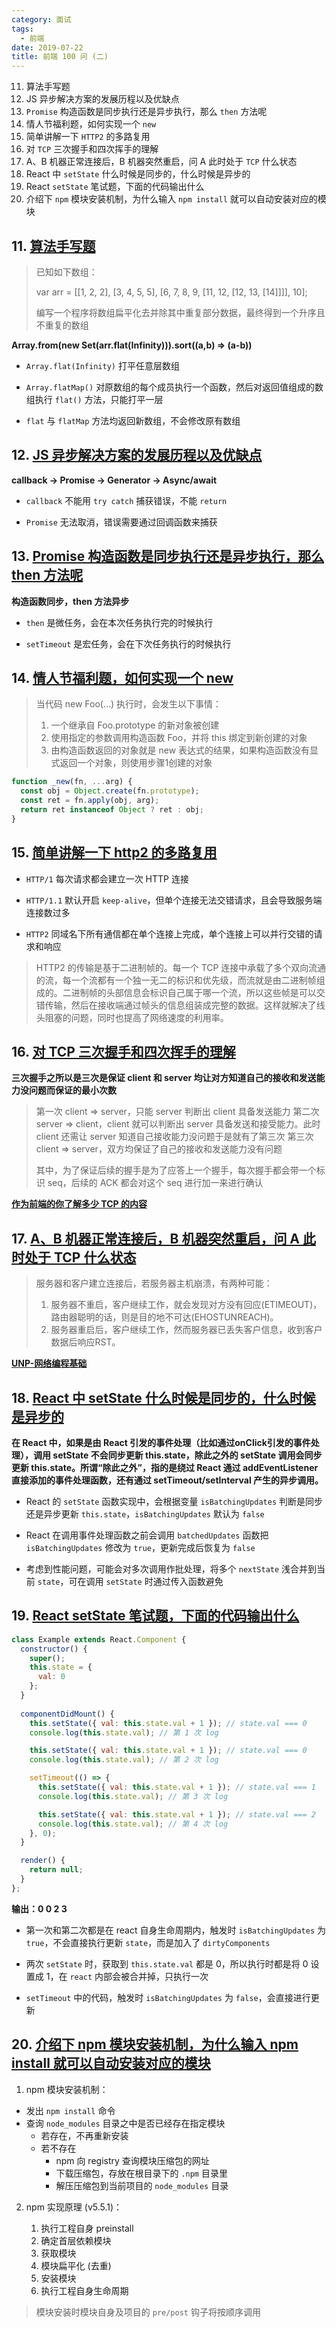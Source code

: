 ```yaml
---
category: 面试
tags:
  - 前端
date: 2019-07-22
title: 前端 100 问 (二)
---
```


11. 算法手写题
12. JS 异步解决方案的发展历程以及优缺点
13. `Promise` 构造函数是同步执行还是异步执行，那么 `then` 方法呢
14. 情人节福利题，如何实现一个 `new`
15. 简单讲解一下 `HTTP2` 的多路复用
16. 对 `TCP` 三次握手和四次挥手的理解
17. A、B 机器正常连接后，B 机器突然重启，问 A 此时处于 `TCP` 什么状态
18. React 中 `setState` 什么时候是同步的，什么时候是异步的
19. React `setState` 笔试题，下面的代码输出什么
20. 介绍下 `npm` 模块安装机制，为什么输入 `npm install` 就可以自动安装对应的模块

<!-- more -->

## 11. [算法手写题](https://github.com/Advanced-Frontend/Daily-Interview-Question/issues/8)

> 已知如下数组：
>
> var arr = [[1, 2, 2], [3, 4, 5, 5], [6, 7, 8, 9, [11, 12, [12, 13, [14]]]], 10];
>
> 编写一个程序将数组扁平化去并除其中重复部分数据，最终得到一个升序且不重复的数组

**Array.from(new Set(arr.flat(Infinity))).sort((a,b) => (a-b))**

* `Array.flat(Infinity)` 打平任意层数组

* `Array.flatMap()` 对原数组的每个成员执行一个函数，然后对返回值组成的数组执行 `flat()` 方法，只能打平一层

* `flat` 与 `flatMap` 方法均返回新数组，不会修改原有数组

## 12. [JS 异步解决方案的发展历程以及优缺点](https://github.com/Advanced-Frontend/Daily-Interview-Question/issues/11)

**callback -> Promise -> Generator -> Async/await**

* `callback` 不能用 `try catch` 捕获错误，不能 `return` 

* `Promise` 无法取消，错误需要通过回调函数来捕获

## 13. [Promise 构造函数是同步执行还是异步执行，那么 then 方法呢](https://github.com/Advanced-Frontend/Daily-Interview-Question/issues/19)

**构造函数同步，then 方法异步**

* `then` 是微任务，会在本次任务执行完的时候执行

* `setTimeout` 是宏任务，会在下次任务执行的时候执行

## 14. [情人节福利题，如何实现一个 new](https://github.com/Advanced-Frontend/Daily-Interview-Question/issues/12)

> 当代码 new Foo(...) 执行时，会发生以下事情：
>
> 1. 一个继承自 Foo.prototype 的新对象被创建
> 2. 使用指定的参数调用构造函数 Foo，并将 this 绑定到新创建的对象
> 3. 由构造函数返回的对象就是 new 表达式的结果，如果构造函数没有显式返回一个对象，则使用步骤1创建的对象

``` js
function _new(fn, ...arg) {
  const obj = Object.create(fn.prototype);
  const ret = fn.apply(obj, arg);
  return ret instanceof Object ? ret : obj;
}
```

## 15. [简单讲解一下 http2 的多路复用](https://github.com/Advanced-Frontend/Daily-Interview-Question/issues/14)

* `HTTP/1` 每次请求都会建立一次 HTTP 连接

* `HTTP/1.1` 默认开启 `keep-alive`，但单个连接无法交错请求，且会导致服务端连接数过多

* `HTTP2` 同域名下所有通信都在单个连接上完成，单个连接上可以并行交错的请求和响应

> HTTP2 的传输是基于二进制帧的。每一个 TCP 连接中承载了多个双向流通的流，每一个流都有一个独一无二的标识和优先级，而流就是由二进制帧组成的。二进制帧的头部信息会标识自己属于哪一个流，所以这些帧是可以交错传输，然后在接收端通过帧头的信息组装成完整的数据。这样就解决了线头阻塞的问题，同时也提高了网络速度的利用率。

## 16. [对 TCP 三次握手和四次挥手的理解](https://github.com/Advanced-Frontend/Daily-Interview-Question/issues/15)

**三次握手之所以是三次是保证 client 和 server 均让对方知道自己的接收和发送能力没问题而保证的最小次数**

> 第一次 client => server，只能 server 判断出 client 具备发送能力
> 第二次 server => client，client 就可以判断出 server 具备发送和接受能力。此时 client 还需让 server 知道自己接收能力没问题于是就有了第三次
> 第三次 client => server，双方均保证了自己的接收和发送能力没有问题
>
> 其中，为了保证后续的握手是为了应答上一个握手，每次握手都会带一个标识 seq，后续的 ACK 都会对这个 seq 进行加一来进行确认

**[作为前端的你了解多少 TCP 的内容](https://juejin.im/post/5c078058f265da611c26c235)**

## 17. [A、B 机器正常连接后，B 机器突然重启，问 A 此时处于 TCP 什么状态](https://github.com/Advanced-Frontend/Daily-Interview-Question/issues/21)

> 服务器和客户建立连接后，若服务器主机崩溃，有两种可能：
> 1. 服务器不重启，客户继续工作，就会发现对方没有回应(ETIMEOUT)，路由器聪明的话，则是目的地不可达(EHOSTUNREACH)。
> 2. 服务器重启后，客户继续工作，然而服务器已丢失客户信息，收到客户数据后响应RST。

**[UNP-网络编程基础](https://crystalwindz.com/unp_note_1)**

## 18. [React 中 setState 什么时候是同步的，什么时候是异步的](https://github.com/Advanced-Frontend/Daily-Interview-Question/issues/17)

**在 React 中，如果是由 React 引发的事件处理（比如通过onClick引发的事件处理），调用 setState 不会同步更新 this.state，除此之外的 setState 调用会同步更新 this.state。所谓“除此之外”，指的是绕过 React 通过 addEventListener 直接添加的事件处理函数，还有通过 setTimeout/setInterval 产生的异步调用。**

* React 的 `setState` 函数实现中，会根据变量 `isBatchingUpdates` 判断是同步还是异步更新 `this.state`，`isBatchingUpdates` 默认为 `false`

* React 在调用事件处理函数之前会调用 `batchedUpdates` 函数把 `isBatchingUpdates` 修改为 `true`，更新完成后恢复为 `false`

* 考虑到性能问题，可能会对多次调用作批处理，将多个 `nextState` 浅合并到当前 `state`，可在调用 `setState` 时通过传入函数避免

## 19. [React setState 笔试题，下面的代码输出什么](https://github.com/Advanced-Frontend/Daily-Interview-Question/issues/18)

``` jsx
class Example extends React.Component {
  constructor() {
    super();
    this.state = {
      val: 0
    };
  }
  
  componentDidMount() {
    this.setState({ val: this.state.val + 1 }); // state.val === 0
    console.log(this.state.val); // 第 1 次 log

    this.setState({ val: this.state.val + 1 }); // state.val === 0
    console.log(this.state.val); // 第 2 次 log

    setTimeout(() => {
      this.setState({ val: this.state.val + 1 }); // state.val === 1
      console.log(this.state.val); // 第 3 次 log

      this.setState({ val: this.state.val + 1 }); // state.val === 2
      console.log(this.state.val); // 第 4 次 log
    }, 0);
  }

  render() {
    return null;
  }
};
```

**输出：0 0 2 3**

* 第一次和第二次都是在 react 自身生命周期内，触发时 `isBatchingUpdates` 为 `true`，不会直接执行更新 `state`，而是加入了 `dirtyComponents`

* 两次 `setState` 时，获取到 `this.state.val` 都是 0，所以执行时都是将 0 设置成 1，在 `react` 内部会被合并掉，只执行一次

* `setTimeout` 中的代码，触发时 `isBatchingUpdates` 为 `false`，会直接进行更新

## 20. [介绍下 npm 模块安装机制，为什么输入 npm install 就可以自动安装对应的模块](https://github.com/Advanced-Frontend/Daily-Interview-Question/issues/22)

1. npm 模块安装机制：

  * 发出 `npm install` 命令
  * 查询 `node_modules` 目录之中是否已经存在指定模块
    * 若存在，不再重新安装
    * 若不存在
      * npm 向 registry 查询模块压缩包的网址
      * 下载压缩包，存放在根目录下的 `.npm` 目录里
      * 解压压缩包到当前项目的 `node_modules` 目录

2. npm 实现原理 (v5.5.1)：

	1. 执行工程自身 preinstall
	2. 确定首层依赖模块
	3. 获取模块
	4. 模块扁平化 (去重)
	5. 安装模块
	6. 执行工程自身生命周期

> 模块安装时模块自身及项目的 `pre/post` 钩子将按顺序调用

